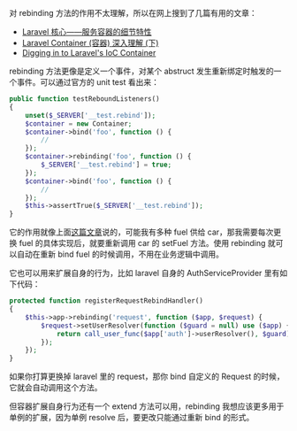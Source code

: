 对 rebinding 方法的作用不太理解，所以在网上搜到了几篇有用的文章：

* [Laravel 核心——服务容器的细节特性](https://learnku.com/articles/4870/the-laravel-core-the-details-of-the-service-container)
* [Laravel Container (容器) 深入理解 (下)](https://blog.csdn.net/andong154564667/article/details/80737928)
* [Digging in to Laravel's IoC Container](https://code.tutsplus.com/tutorials/digging-in-to-laravels-ioc-container--cms-22167)

rebinding 方法更像是定义一个事件，对某个 abstruct 发生重新绑定时触发的一个事件。可以通过官方的 unit test 看出来：

```php
public function testReboundListeners()
{
    unset($_SERVER['__test.rebind']);
    $container = new Container;
    $container->bind('foo', function () {
        //
    });
    $container->rebinding('foo', function () {
        $_SERVER['__test.rebind'] = true;
    });
    $container->bind('foo', function () {
        //
    });
    $this->assertTrue($_SERVER['__test.rebind']);
}
```
它的作用就像上面[这篇文章](https://code.tutsplus.com/tutorials/digging-in-to-laravels-ioc-container--cms-22167)说的，可能我有多种 fuel 供给 car，那我需要每次更换 fuel 的具体实现后，就要重新调用 car 的 setFuel 方法。使用 rebinding 就可以自动在重新 bind fuel 的时候调用，不用在业务逻辑中调用。

它也可以用来扩展自身的行为，比如 laravel 自身的 AuthServiceProvider 里有如下代码：
```php
protected function registerRequestRebindHandler()
{
    $this->app->rebinding('request', function ($app, $request) {
        $request->setUserResolver(function ($guard = null) use ($app) {
            return call_user_func($app['auth']->userResolver(), $guard);
        });
    });
}
```
如果你打算更换掉 laravel 里的 request，那你 bind 自定义的 Request 的时候，它就会自动调用这个方法。

但容器扩展自身行为还有一个 extend 方法可以用，rebinding 我想应该更多用于单例的扩展，因为单例 resolve 后，要更改只能通过重新 bind 的形式。